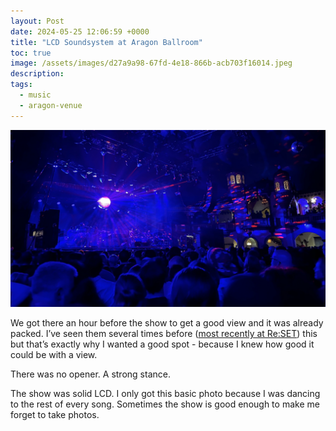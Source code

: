 ```yaml
---
layout: Post
date: 2024-05-25 12:06:59 +0000
title: "LCD Soundsystem at Aragon Ballroom"
toc: true
image: /assets/images/d27a9a98-67fd-4e18-866b-acb703f16014.jpeg
description: 
tags: 
  - music
  - aragon-venue
---
```


![IMG_2998](/assets/images/d27a9a98-67fd-4e18-866b-acb703f16014.jpeg)

We got there an hour before the show to get a good view and it was already packed. I’ve seen them several times before ([most recently at Re:SET](https://www.joshbeckman.org/blog/attending/final-day-of-re-set-chicago)) this but that’s exactly why I wanted a good spot - because I knew how good it could be with a view. 

There was no opener. A strong stance. 

The show was solid LCD. I only got this basic photo because I was dancing to the rest of every song. Sometimes the show is good enough to make me forget to take photos. 
